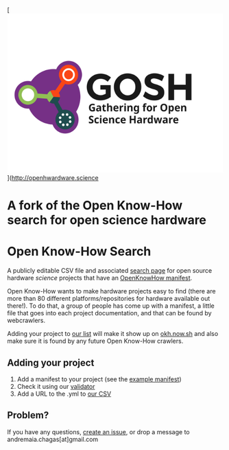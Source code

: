 [![GOSH logo](public/logo.svg)](http://openhwardware.science

# A fork of the Open Know-How search for open science hardware

# Open Know-How Search

A publicly editable CSV file and associated [search page][] for open source hardware *science* projects that have an [OpenKnowHow manifest][standard].

Open Know-How wants to make hardware projects easy to find (there are more than 80 different platforms/repositories for hardware available out there!). To do that, a group of people has come up with a manifest, a little file that goes into each project documentation, and that can be found by webcrawlers.

Adding your project to [our list](projects_okhs.csv) will make it show up on [okh.now.sh][search page] and also make sure it is found by any future Open Know-How crawlers.

## Adding your project

1. Add a manifest to your project (see the [example manifest](okh-YourHardwareName.yml))
2. Check it using our [validator][]
2. Add a URL to the .yml to [our CSV](projects_okhs.csv)


## Problem?

If you have any questions, [create an issue](https://github.com/OpenKnowHow/okh-log/issues/new), or drop a message to andremaia.chagas[at]gmail.com


[search page]: https://okh.now.sh
[standard]: https://app.standardsrepo.com/MakerNetAlliance/OpenKnowHow/wiki
[validator]: https://okh-validator.netlify.app/okh-validator/
